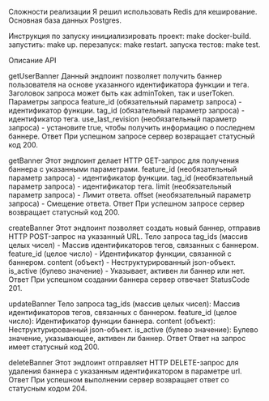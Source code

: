 Сложности реализации
Я решил использовать Redis для кеширование.
Основная база данных Postgres.

Инструкция по запуску
инициализировать проект: make docker-build.
запустить: make up.
перезапуск: make restart.
запуска тестов: make test.

Описание API

getUserBanner
Данный эндпоинт позволяет получить баннер пользователя на основе указанного идентификатора функции и тега. Заголовок запроса может быть как adminToken, так и userToken.
Параметры запроса
feature_id (обязательный параметр запроса) - идентификатор функции.
tag_id (обязательный параметр запроса) - идентификатор тега.
use_last_revision (необязательный параметр запроса) - установите true, чтобы получить информацию о последнем баннере.
Ответ
При успешном запросе сервер возвращает статусный код 200.


getBanner
Этот эндпоинт делает HTTP GET-запрос для получения баннера с указанными параметрами.
feature_id (необязательный параметр запроса) - идентификатор функции.
tag_id (необязательный параметр запроса) - идентификатор тега.
limit (необязательный параметр запроса) - Лимит ответа.
offset (необязательный параметр запроса) - Смещение ответа.
Ответ
При успешном запросе сервер возвращает статусный код 200.

createBanner
Этот эндпоинт позволяет создать новый баннер, отправив HTTP POST-запрос на указанный URL.
Тело запроса
tag_ids (массив целых чисел) - Массив идентификаторов тегов, связанных с баннером.
feature_id (целое число) - Идентификатор функции, связанной с баннером.
content (объект) - Неструктурированный json-объект.
is_active (булево значение) - Указывает, активен ли баннер или нет.
Ответ
При успешном создании баннера сервер отвечает StatusCode 201.

updateBanner
Тело запроса
tag_ids (массив целых чисел): Массив идентификаторов тегов, связанных с баннером.
feature_id (целое число): Идентификатор функции баннера.
content (объект): Неструктурированный json-объект.
is_active (булево значение): Булево значение, указывающее, активен ли баннер.
Ответ
Ответ на запрос имеет статусный код 200.

deleteBanner
Этот эндпоинт отправляет HTTP DELETE-запрос для удаления баннера с указанным идентификатором в параметре url.
Ответ
При успешном выполнении сервер возвращает ответ со статусным кодом 204.